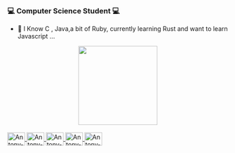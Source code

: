 ### 💻 Computer Science Student 💻
- 💬 I Know C , Java,a bit of Ruby, currently learning Rust and want to learn Javascript ...

<div align="center">
  <a href="https://github.com/antonyforte">
  <img height="180em" src="https://github-readme-stats.vercel.app/api/top-langs/?username=antonyforte&layout=compact&theme=gruvbox"/>
</div>
  
  <div style="display: inline_block"><br>
  <img align="center" alt="Antony-C" height="30" width="40" src="https://cdn.jsdelivr.net/gh/devicons/devicon/icons/c/c-original.svg"/>
  <img align="center" alt="Antony-Java" height="30" width="40" src="https://cdn.jsdelivr.net/gh/devicons/devicon/icons/java/java-original-wordmark.svg">
  <img align="center" alt="Antony-Rust" height="30" width="40" src="https://cdn.jsdelivr.net/gh/devicons/devicon/icons/rust/rust-plain.svg">
  <img align="center" alt="Antony-Ruby" height="30" width="40" src="https://cdn.jsdelivr.net/gh/devicons/devicon/icons/ruby/ruby-original.svg">
  <img align="center" alt="Antony-JavaScript" height="30" width="40" src="https://cdn.jsdelivr.net/gh/devicons/devicon/icons/javascript/javascript-original.svg">
</div>
